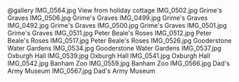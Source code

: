 @gallery
IMG_0564.jpg		View from holiday cottage
IMG_0502.jpg		Grime's Graves
IMG_0506.jpg		Grime's Graves
IMG_0499.jpg		Grime's Graves
IMG_0492.jpg		Grime's Graves
IMG_0500.jpg		Grime's Graves
IMG_0501.jpg		Grime's Graves
IMG_0511.jpg		Peter Beale's Roses
IMG_0512.jpg		Peter Beale's Roses
IMG_0517.jpg		Peter Beale's Roses
IMG_0526.jpg		Gooderstone Water Gardens
IMG_0534.jpg		Gooderstone Water Gardens
IMG_0537.jpg		Oxburgh Hall
IMG_0539.jpg		Oxburgh Hall
IMG_0541.jpg		Oxburgh Hall
IMG_0542.jpg		Banham Zoo
IMG_0559.jpg		Banham Zoo
IMG_0566.jpg		Dad's Army Museum
IMG_0567.jpg		Dad's Army Museum
